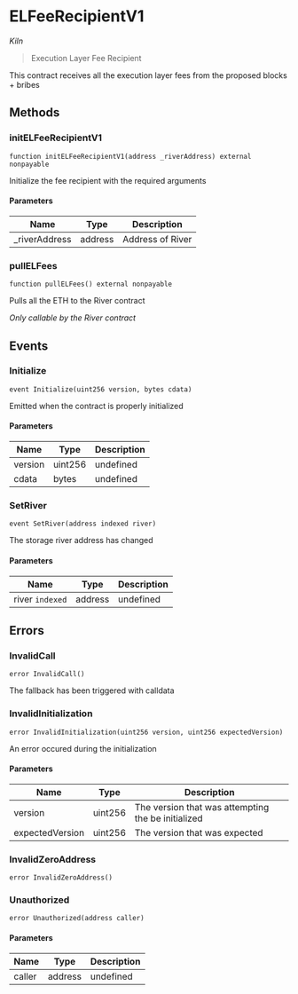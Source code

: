 # ELFeeRecipientV1

*Kiln*

> Execution Layer Fee Recipient

This contract receives all the execution layer fees from the proposed blocks + bribes



## Methods

### initELFeeRecipientV1

```solidity
function initELFeeRecipientV1(address _riverAddress) external nonpayable
```

Initialize the fee recipient with the required arguments



#### Parameters

| Name | Type | Description |
|---|---|---|
| _riverAddress | address | Address of River |

### pullELFees

```solidity
function pullELFees() external nonpayable
```

Pulls all the ETH to the River contract

*Only callable by the River contract*




## Events

### Initialize

```solidity
event Initialize(uint256 version, bytes cdata)
```

Emitted when the contract is properly initialized



#### Parameters

| Name | Type | Description |
|---|---|---|
| version  | uint256 | undefined |
| cdata  | bytes | undefined |

### SetRiver

```solidity
event SetRiver(address indexed river)
```

The storage river address has changed



#### Parameters

| Name | Type | Description |
|---|---|---|
| river `indexed` | address | undefined |



## Errors

### InvalidCall

```solidity
error InvalidCall()
```

The fallback has been triggered with calldata




### InvalidInitialization

```solidity
error InvalidInitialization(uint256 version, uint256 expectedVersion)
```

An error occured during the initialization



#### Parameters

| Name | Type | Description |
|---|---|---|
| version | uint256 | The version that was attempting the be initialized |
| expectedVersion | uint256 | The version that was expected |

### InvalidZeroAddress

```solidity
error InvalidZeroAddress()
```






### Unauthorized

```solidity
error Unauthorized(address caller)
```





#### Parameters

| Name | Type | Description |
|---|---|---|
| caller | address | undefined |


